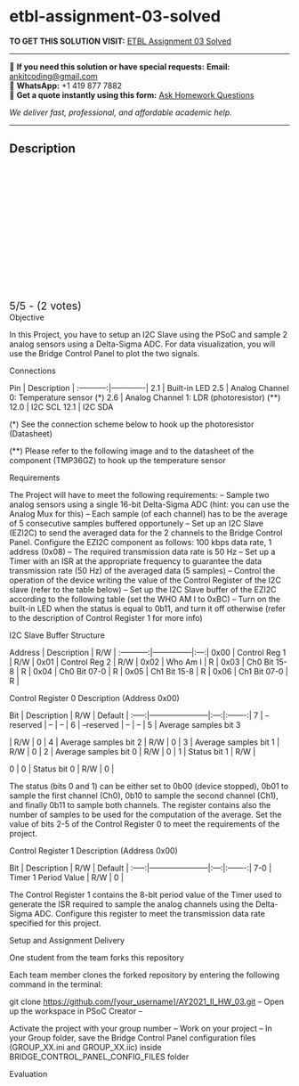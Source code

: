 # etbl-assignment-03-solved
**TO GET THIS SOLUTION VISIT:** [ETBL Assignment 03 Solved](https://www.ankitcodinghub.com/product/etbl-electronic-technologies-and-biosensors-laboratory-solved-2/)


---

📩 **If you need this solution or have special requests:** **Email:** ankitcoding@gmail.com  
📱 **WhatsApp:** +1 419 877 7882  
📄 **Get a quote instantly using this form:** [Ask Homework Questions](https://www.ankitcodinghub.com/services/ask-homework-questions/)

*We deliver fast, professional, and affordable academic help.*

---

<h2>Description</h2>



<div class="kk-star-ratings kksr-auto kksr-align-center kksr-valign-top" data-payload="{&quot;align&quot;:&quot;center&quot;,&quot;id&quot;:&quot;127139&quot;,&quot;slug&quot;:&quot;default&quot;,&quot;valign&quot;:&quot;top&quot;,&quot;ignore&quot;:&quot;&quot;,&quot;reference&quot;:&quot;auto&quot;,&quot;class&quot;:&quot;&quot;,&quot;count&quot;:&quot;2&quot;,&quot;legendonly&quot;:&quot;&quot;,&quot;readonly&quot;:&quot;&quot;,&quot;score&quot;:&quot;5&quot;,&quot;starsonly&quot;:&quot;&quot;,&quot;best&quot;:&quot;5&quot;,&quot;gap&quot;:&quot;4&quot;,&quot;greet&quot;:&quot;Rate this product&quot;,&quot;legend&quot;:&quot;5\/5 - (2 votes)&quot;,&quot;size&quot;:&quot;24&quot;,&quot;title&quot;:&quot;ETBL Assignment 03 Solved&quot;,&quot;width&quot;:&quot;138&quot;,&quot;_legend&quot;:&quot;{score}\/{best} - ({count} {votes})&quot;,&quot;font_factor&quot;:&quot;1.25&quot;}">

<div class="kksr-stars">

<div class="kksr-stars-inactive">
            <div class="kksr-star" data-star="1" style="padding-right: 4px">


<div class="kksr-icon" style="width: 24px; height: 24px;"></div>
        </div>
            <div class="kksr-star" data-star="2" style="padding-right: 4px">


<div class="kksr-icon" style="width: 24px; height: 24px;"></div>
        </div>
            <div class="kksr-star" data-star="3" style="padding-right: 4px">


<div class="kksr-icon" style="width: 24px; height: 24px;"></div>
        </div>
            <div class="kksr-star" data-star="4" style="padding-right: 4px">


<div class="kksr-icon" style="width: 24px; height: 24px;"></div>
        </div>
            <div class="kksr-star" data-star="5" style="padding-right: 4px">


<div class="kksr-icon" style="width: 24px; height: 24px;"></div>
        </div>
    </div>

<div class="kksr-stars-active" style="width: 138px;">
            <div class="kksr-star" style="padding-right: 4px">


<div class="kksr-icon" style="width: 24px; height: 24px;"></div>
        </div>
            <div class="kksr-star" style="padding-right: 4px">


<div class="kksr-icon" style="width: 24px; height: 24px;"></div>
        </div>
            <div class="kksr-star" style="padding-right: 4px">


<div class="kksr-icon" style="width: 24px; height: 24px;"></div>
        </div>
            <div class="kksr-star" style="padding-right: 4px">


<div class="kksr-icon" style="width: 24px; height: 24px;"></div>
        </div>
            <div class="kksr-star" style="padding-right: 4px">


<div class="kksr-icon" style="width: 24px; height: 24px;"></div>
        </div>
    </div>
</div>


<div class="kksr-legend" style="font-size: 19.2px;">
            5/5 - (2 votes)    </div>
    </div>
Objective

In this Project, you have to setup an I2C Slave using the PSoC and sample 2 analog sensors using a Delta-Sigma ADC. For data visualization, you will use the Bridge Control Panel to plot the two signals.

Connections

Pin | Description | :———–:|————-| 2.1 | Built-in LED 2.5 | Analog Channel 0: Temperature sensor (*) 2.6 | Analog Channel 1: LDR (photoresistor) (**) 12.0 | I2C SCL 12.1 | I2C SDA

(*) See the connection scheme below to hook up the photoresistor (Datasheet)

(**) Please refer to the following image and to the datasheet of the component (TMP36GZ) to hook up the temperature sensor

Requirements

The Project will have to meet the following requirements: – Sample two analog sensors using a single 16-bit Delta-Sigma ADC (hint: you can use the Analog Mux for this) – Each sample (of each channel) has to be the average of 5 consecutive samples buffered opportunely – Set up an I2C Slave (EZI2C) to send the averaged data for the 2 channels to the Bridge Control Panel. Configure the EZI2C component as follows: 100 kbps data rate, 1 address (0x08) – The required transmission data rate is 50 Hz – Set up a Timer with an ISR at the appropriate frequency to guarantee the data transmission rate (50 Hz) of the averaged data (5 samples) – Control the operation of the device writing the value of the Control Register of the I2C slave (refer to the table below) – Set up the I2C Slave buffer of the EZI2C according to the following table (set the WHO AM I to 0xBC) – Turn on the built-in LED when the status is equal to 0b11, and turn it off otherwise (refer to the description of Control Register 1 for more info)

I2C Slave Buffer Structure

Address | Description | R/W | :———–:|—————|:—:| 0x00 | Control Reg 1 | R/W | 0x01 | Control Reg 2 | R/W | 0x02 | Who Am I | R | 0x03 | Ch0 Bit 15-8 | R | 0x04 | Ch0 Bit 07-0 | R | 0x05 | Ch1 Bit 15-8 | R | 0x06 | Ch1 Bit 07-0 | R |

Control Register 0 Description (Address 0x00)

Bit | Description | R/W | Default | :—–:|———————–|:—:|:——-:| 7 | –reserved | – | – | 6 | –reserved | – | – | 5 | Average samples bit 3

| R/W | 0 | 4 | Average samples bit 2 | R/W | 0 | 3 | Average samples bit 1 | R/W | 0 | 2 | Average samples bit 0 | R/W | 0 | 1 | Status bit 1 | R/W |

0 | 0 | Status bit 0 | R/W | 0 |

The status (bits 0 and 1) can be either set to 0b00 (device stopped), 0b01 to sample the first channel (Ch0), 0b10 to sample the second channel (Ch1), and finally 0b11 to sample both channels. The register contains also the number of samples to be used for the computation of the average. Set the value of bits 2-5 of the Control Register 0 to meet the requirements of the project.

Control Register 1 Description (Address 0x00)

Bit | Description | R/W | Default | :—–:|———————–|:—:|:——-:| 7-0 | Timer 1 Period Value | R/W | 0 |

The Control Register 1 contains the 8-bit period value of the Timer used to generate the ISR required to sample the analog channels using the Delta-Sigma ADC. Configure this register to meet the transmission data rate specified for this project.

Setup and Assignment Delivery

One student from the team forks this repository

Each team member clones the forked repository by entering the following command in the terminal:

git clone https://github.com/[your_username]/AY2021_II_HW_03.git – Open up the workspace in PSoC Creator –

Activate the project with your group number – Work on your project – In your Group folder, save the Bridge Control Panel configuration files (GROUP_XX.ini and GROUP_XX.iic) inside BRIDGE_CONTROL_PANEL_CONFIG_FILES folder

Evaluation
